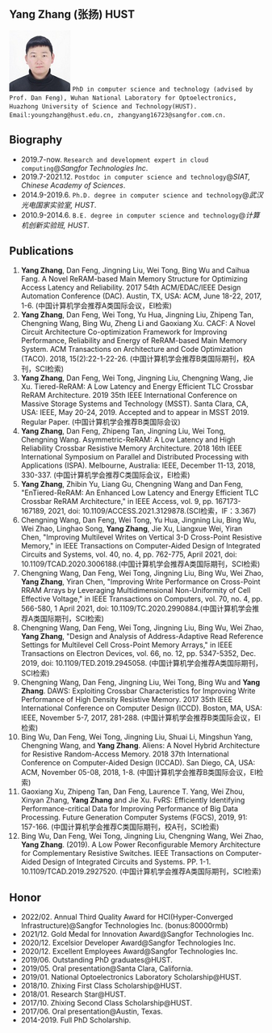 ## Yang Zhang (张扬) HUST
![](https://raw.githubusercontent.com/zhangyang16723/zhangyang16723.github.io/gh-pages/zy.jpg) `PhD in computer science and technology (advised by Prof. Dan Feng), Wuhan National Laboratory for Optoelectronics, Huazhong University of Science and Technology(HUST). Email:youngzhang@hust.edu.cn, zhangyang16723@sangfor.com.cn.`

## Biography
- 2019.7-now. `Research and development expert in cloud computing`@_Sangfor Technologies Inc_. 
- 2019.7-2021.12. `Postdoc in computer science and technology`@_SIAT, Chinese Academy of Sciences_.
- 2014.9-2019.6. `Ph.D. degree in computer science and technology`@_武汉光电国家实验室, HUST_.
- 2010.9-2014.6. `B.E. degree in computer science and technology`@_计算机创新实验班, HUST_.

## Publications
1. **Yang Zhang**, Dan Feng, Jingning Liu, Wei Tong, Bing Wu and Caihua Fang. A Novel ReRAM-based Main Memory Structure for Optimizing Access Latency and Reliability. 2017 54th ACM/EDAC/IEEE Design Automation Conference (DAC). Austin, TX, USA: ACM, June 18-22, 2017, 1-6. (中国计算机学会推荐A类国际会议，EI检索)
2. **Yang Zhang**, Dan Feng, Wei Tong, Yu Hua, Jingning Liu, Zhipeng Tan, Chengning Wang, Bing Wu, Zheng Li and Gaoxiang Xu. CACF: A Novel Circuit Architecture Co-optimization Framework for Improving Performance, Reliability and Energy of ReRAM-based Main Memory System. ACM Transactions on Architecture and Code Optimization (TACO). 2018, 15(2):22-1-22-26. (中国计算机学会推荐B类国际期刊，校A刊，SCI检索)
3. **Yang Zhang**, Dan Feng, Wei Tong, Jingning Liu, Chengning Wang, Jie Xu. Tiered-ReRAM: A Low Latency and Energy Efficient TLC Crossbar ReRAM Architecture. 2019 35th IEEE International Conference on Massive Storage Systems and Technology (MSST). Santa Clara, CA, USA: IEEE, May 20-24, 2019. Accepted and to appear in MSST 2019. Regular Paper. (中国计算机学会推荐B类国际会议)
4. **Yang Zhang**, Dan Feng, Zhipeng Tan, Jingning Liu, Wei Tong, Chengning Wang. Asymmetric-ReRAM: A Low Latency and High Reliability Crossbar Resistive Memory Architecture. 2018 16th IEEE International Symposium on Parallel and Distributed Processing with Applications (ISPA). Melbourne, Australia: IEEE, December 11-13, 2018, 330-337. (中国计算机学会推荐C类国际会议，EI检索)
5. **Yang Zhang**, Zhibin Yu, Liang Gu, Chengning Wang and Dan Feng, "EnTiered-ReRAM: An Enhanced Low Latency and Energy Efficient TLC Crossbar ReRAM Architecture," in IEEE Access, vol. 9, pp. 167173-167189, 2021, doi: 10.1109/ACCESS.2021.3129878.(SCI检索，IF：3.367)
6. Chengning Wang, Dan Feng, Wei Tong, Yu Hua, Jingning Liu, Bing Wu, Wei Zhao, Linghao Song, **Yang Zhang**, Jie Xu, Liangxue Wei, Yiran Chen, "Improving Multilevel Writes on Vertical 3-D Cross-Point Resistive Memory," in IEEE Transactions on Computer-Aided Design of Integrated Circuits and Systems, vol. 40, no. 4, pp. 762-775, April 2021, doi: 10.1109/TCAD.2020.3006188.(中国计算机学会推荐A类国际期刊，SCI检索)
7. Chengning Wang, Dan Feng, Wei Tong, Jingning Liu, Bing Wu, Wei Zhao, **Yang Zhang**, Yiran Chen, "Improving Write Performance on Cross-Point RRAM Arrays by Leveraging Multidimensional Non-Uniformity of Cell Effective Voltage," in IEEE Transactions on Computers, vol. 70, no. 4, pp. 566-580, 1 April 2021, doi: 10.1109/TC.2020.2990884.(中国计算机学会推荐A类国际期刊，SCI检索)
8. Chengning Wang, Dan Feng, Wei Tong, Jingning Liu, Bing Wu, Wei Zhao, **Yang Zhang**, "Design and Analysis of Address-Adaptive Read Reference Settings for Multilevel Cell Cross-Point Memory Arrays," in IEEE Transactions on Electron Devices, vol. 66, no. 12, pp. 5347-5352, Dec. 2019, doi: 10.1109/TED.2019.2945058.
(中国计算机学会推荐A类国际期刊，SCI检索)
9. Chengning Wang, Dan Feng, Jingning Liu, Wei Tong, Bing Wu and **Yang Zhang**. DAWS: Exploiting Crossbar Characteristics for Improving Write Performance of High Density Resistive Memory. 2017 35th IEEE International Conference on Computer Design (ICCD). Boston, MA, USA: IEEE, November 5-7, 2017, 281-288. (中国计算机学会推荐B类国际会议，EI检索)
10. Bing Wu, Dan Feng, Wei Tong, Jingning Liu, Shuai Li, Mingshun Yang, Chengning Wang, and **Yang Zhang**. Aliens: A Novel Hybrid Architecture for Resistive Random-Access Memory. 2018 37th International Conference on Computer-Aided Design (ICCAD). San Diego, CA, USA: ACM, November 05-08, 2018, 1-8. (中国计算机学会推荐B类国际会议，EI检索)
11. Gaoxiang Xu, Zhipeng Tan, Dan Feng, Laurence T. Yang, Wei Zhou, Xinyan Zhang, **Yang Zhang** and Jie Xu. FvRS: Efficiently Identifying Performance-critical Data for Improving Performance of Big Data Processing. Future Generation Computer Systems (FGCS), 2019, 91: 157-166. (中国计算机学会推荐C类国际期刊，校A刊，SCI检索)
12. Bing Wu, Dan Feng, Wei Tong, Jingning Liu, Chengning Wang, Wei Zhao, **Yang Zhang**. (2019). A Low Power Reconfigurable Memory Architecture for Complementary Resistive Switches. IEEE Transactions on Computer-Aided Design of Integrated Circuits and Systems. PP. 1-1. 10.1109/TCAD.2019.2927520. (中国计算机学会推荐A类国际期刊，SCI检索)

## Honor
- 2022/02. Annual Third Quality Award for HCI(Hyper-Converged Infrastructure)@Sangfor Technologies Inc. (bonus:80000rmb)
- 2021/12. Gold Medal for Innovation Award@Sangfor Technologies Inc.
- 2020/12. Excelsior Developer Award@Sangfor Technologies Inc.
- 2020/12. Excellent Employees Award@Sangfor Technologies Inc.
- 2019/06. Outstanding PhD graduates@HUST.
- 2019/05. Oral presentation@Santa Clara, California.
- 2019/01. National Optoelectronics Laboratory Scholarship@HUST.
- 2018/10. Zhixing First Class Scholarship@HUST.
- 2018/01. Research Star@HUST.
- 2017/10. Zhixing Second Class Scholarship@HUST.
- 2017/06. Oral presentation@Austin, Texas.
- 2014-2019. Full PhD Scholarship.

